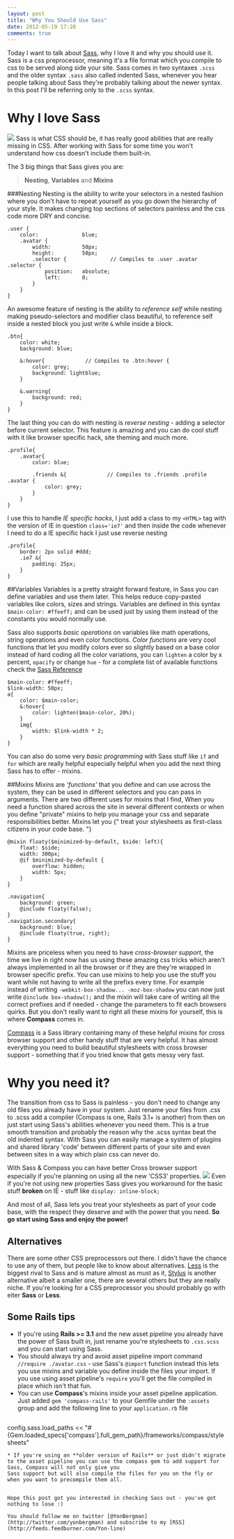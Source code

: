 ```yaml
---
layout: post
title: "Why You Should Use Sass"
date: 2012-05-19 17:20
comments: true
---
```


Today I want to talk about [Sass](http://sass-lang.com/), why I love it and why you should use it.
Sass is a css preprocessor, meaning it's a file format which you compile to css to be served along side your site.
Sass comes in two syntaxes `.scss` and the older syntax `.sass` also called indented Sass, whenever you hear people talking about Sass they're
probably talking about the newer syntax.
In this post I'll be referring only to the `.scss` syntax.

<!--more-->

# Why I love Sass

![](/images/posts/use-sass/sass.gif)
Sass is what CSS should be, it has really good abilities that are really missing in CSS.
After working with Sass for some time you won't understand how css doesn't include them built-in.

The 3 big things that Sass gives you are:
> **Nesting**,
> **Variables** and
> **Mixins**

###Nesting
Nesting is the ability to write your selectors in a nested fashion where you don't have to repeat yourself as you go down the
hierarchy of your style. It makes changing top sections of selectors painless and the css code more DRY and concise.
```
.user {
    color:              blue;
    .avatar {
        width:          50px;
        height:         50px;
        .selector {              // Compiles to .user .avatar .selector {
            position:   absolute;
            left:       0;
        }
    }
}
```

An awesome feature of nesting is the ability to _reference self_ while nesting making pseudo-selectors and modifier class beautiful,
 to reference self inside a nested block you just write `&` while inside a block.
```
.btn{
    color: white;
    background: blue;

    &:hover{             // Compiles to .btn:hover {
        color: grey;
        background: lightblue;
    }

    &.warning{
        background: red;
    }
}
```

The last thing you can do with nesting is _reverse nesting_ - adding a selector before current selector.
This feature is amazing and you can do cool stuff with it like browser specific hack, site theming and much more.
```
.profile{
    .avatar{
        color: blue;

        .friends &{             // Compiles to .friends .profile .avatar {
            color: grey;
        }
    }
}
```

I use this to handle _IE specific hacks_, I just add a class to my `<HTML>` tag with the version of IE in question `class='ie7'` and then inside the code
whenever I need to do a IE specific hack I just use reverse nesting
```
.profile{
    border: 2px solid #ddd;
    .ie7 &{
        padding: 25px;
    }
}
```

##Variables
Variables is a pretty straight forward feature, in Sass you can define variables and use them later.
This helps reduce copy-pasted variables like colors, sizes and strings.
Variables are defined in this syntax `$main-color: #ffeeff;` and can be used just by using them instead of the constants you would normally use.

Sass also supports _basic operations_ on variables like math operations, string operations and even color functions.
_Color functions_ are very cool functions that let you modify colors ever so slightly based on a base color instead of hard coding all the color variations,
you can `lighten` a color by x percent, `opacify` or change `hue` - for a complete list of available functions check the [Sass Reference](http://sass-lang.com/docs/yardoc/Sass/Script/Functions.html)

```
$main-color: #ffeeff;
$link-width: 50px;
a{
    color: $main-color;
    &:hover{
        color: lighten($main-color, 20%);
    }
    img{
        width: $link-width * 2;
    }
}
```

You can also do some very _basic programming_ with Sass stuff like `if` and `for` which are really helpful especially helpful when you add the next thing Sass has to offer - mixins.

##Mixins
Mixins are _'functions'_ that you define and can use across the system, they can be used in different selectors and you can pass in arguments.
There are two different uses for mixins that I find, When you need a function shared across the site in several different contexts or
when you define "private" mixins to help you manage your css and separate responsibilities better.
Mixins let you {" treat your stylesheets as first-class citizens in your code base. "}

```
@mixin floaty($minimized-by-default, $side: left){
    float: $side;
    width: 300px;
    @if $minimized-by-default {
        overflow: hidden;
        width: 5px;
    }
}

.navigation{
    background: green;
    @include floaty(false);
}
.navigation.secondary{
    background: blue;
    @include floaty(true, right);
}
```

Mixins are priceless when you need to have _cross-browser support_, the time we live in right now has us using these amazing
css tricks which aren't always implemented in all the browser or if they are they're wrapped in browser specific prefix.
You can use mixins to help you use the stuff you want while not having to write all the prefixs every time.
For example instead of writing `-webkit-box-shadow... -moz-box-shadow` you can now just write `@include box-shadow();` and the mixin will
take care of writing all the correct prefixes and if needed - change the parameters to fit each browsers quirks.
But you don't really want to right all these mixins for yourself, this is where **Compass** comes in.

[Compass](http://compass-style.org/) is a Sass library containing many of these helpful mixins for cross browser support and other handy stuff that are very helpful.
It has almost everything you need to build beautiful stylesheets with cross browser support - something that if you tried know
that gets messy very fast.

# Why you need it?
The transition from css to Sass is painless - you don't need to change any old files you already have in your system.
Just rename your files from .css to .scss add a compiler (Compass is one, Rails 3.1+ is another) from then on just start using Sass's abilities whenever you need them.
This is a true smooth transition and probably the reason why the .scss syntax beat the old indented syntax.
With Sass you can easily manage a system of plugins and shared library 'code' between different parts of your site and even
between sites in a way which plain css can never do.

With Sass & Compass you can have better Cross browser support especially if you're planning on using all the new 'CSS3' properties.
![](/images/posts/use-sass/remuscat.jpg)
Even if you're not using new properties Sass gives you workaround for the basic stuff **broken** on IE - stuff like `display: inline-block;`

And most of all, Sass lets you treat your stylesheets as part of your code base, with the respect they deserve and with the power that you need.
__So go start using Sass and enjoy the power!__


## Alternatives
There are some other CSS preprocessors out there. I didn't have the chance to use any of them, but people like to know about alternatives.
[Less](http://lesscss.org/) is the biggest rival to Sass and is mature almost as must as it, [Stylus](http://learnboost.github.com/stylus/) is another alternative albeit a smaller one, there are several others but they are really niche.
If you're looking for a CSS preprocessor you should probably go with eiter __Sass__ or __Less__.

## Some Rails tips
 * If you're using **Rails >= 3.1** and the new asset pipeline you already have the power of Sass built in, just rename you're stylesheets to `.css.scss` and you can start using Sass.
 * You should always try and avoid asset pipeline import command `//require ./avatar.css` - use Sass's `@import` function instead this lets you use mixins and variable you define inside the files your import.
   If you use using asset pipeline's `require` you'll get the file compiled in place which isn't that fun.
 * You can use **Compass**'s mixins inside your asset pipeline application. Just added `gem 'compass-rails'` to your Gemfile under the `:assets` group
   and add the following line to your `application.rb` file
   ```
config.sass.load_paths << "#{Gem.loaded_specs['compass'].full_gem_path}/frameworks/compass/stylesheets"
   ```
 * If you're using an **older version of Rails** or just didn't migrate to the asset pipeline you can use the compass gem to add support for Sass, Compass will not only give you
   Sass support but will also compile the files for you on the fly or when you want to precompile them all.


Hope this post got you interested in checking Sass out - you've got nothing to lose :)

You should follow me on twitter [@YonBergman](http://twitter.com/yonbergman) and subscribe to my [RSS](http://feeds.feedburner.com/Yon-line)
